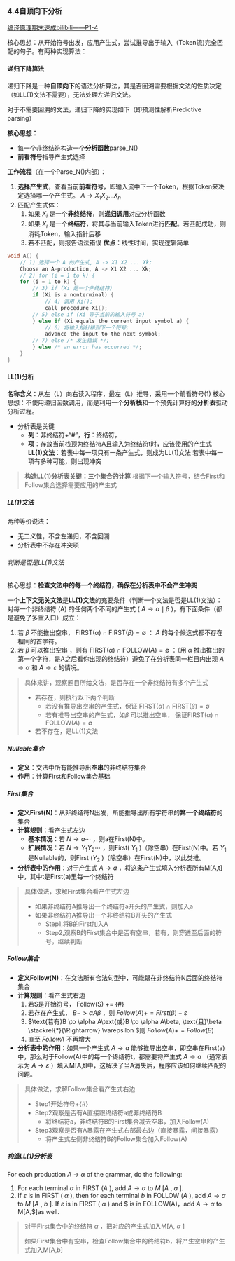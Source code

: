### 4.4自顶向下分析

[编译原理期末速成bilibili——P1-4](https://www.bilibili.com/video/BV12a41167j9/?spm_id_from=333.1387.upload.video_card.click&vd_source=91393d9709ce53cabe55a09644afd371)

核心思想：从开始符号出发，应用产生式，尝试推导出于输入（Token流)完全匹配的句子。有两种实现算法：

#### 递归下降算法

递归下降是一种**自顶向下**的语法分析算法，其是否回溯需要根据文法的性质决定（如LL(1)文法不需要），无法处理左递归文法。

对于不需要回溯的文法，递归下降的实现如下（即预测性解析Predictive parsing）

**核心思想：**

- 每一个非终结符构造一个**分析函数**parse_N()
- **前看符号**指导产生式选择

**工作流程**（在一个Parse_N()内部）：

1. **选择产生式**，查看当前**前看符号**，即输入流中下一个Token，根据Token来决定选择哪一个产生式。 $A \to X_1X_2...X_n$
2. 匹配产生式体：
	1. 如果 $X_i$ 是一个**非终结符**，则**递归调用**对应分析函数
	2. 如果 $X_i$ 是一个**终结符**，将其与当前输入Token进行**匹配**。若匹配成功，则消耗Token，输入指针后移
	3. 若不匹配，则报告语法错误
	**优点**：线性时间，实现逻辑简单

```c  file:递归下降 fold
void A() {
    // 1) 选择一个 A 的产生式, A -> X1 X2 ... Xk;
    Choose an A-production, A -> X1 X2 ... Xk;
    // 2) for (i = 1 to k) {
    for (i = 1 to k) {
        // 3) if (Xi 是一个非终结符)
        if (Xi is a nonterminal) {
            // 4) 调用 Xi();
            call procedure Xi();
        // 5) else if (Xi 等于当前的输入符号 a)
        } else if (Xi equals the current input symbol a) {
            // 6) 将输入指针移到下一个符号;
            advance the input to the next symbol;
        // 7) else /* 发生错误 */;
        } else /* an error has occurred */;
    }
}
```
#### LL(1)分析

**名称含义**：从左（L）向右读入程序，最左（L）推导，采用一个前看符号(1)
核心思想：不使用递归函数调用，而是利用一个**分析栈**和一个预先计算好的**分析表**驱动分析过程。

- 分析表是关键
	- **列**：非终结符+“#”，**行**：终结符，
	- **项**：存放当前栈顶为终结符A且输入为终结符t时，应该使用的产生式
	**LL(1)文法**：若表中每一项只有一条产生式，则成为LL(1)文法
	若表中每一项有多种可能，则出现冲突

>**构造LL(1)分析表关键：三个集合的计算**
>根据下一个输入符号，结合First和Follow集合选择需要应用的产生式
##### LL(1)文法

两种等价说法：

- 无二义性，不含左递归，不含回溯
- 分析表中不存在冲突项

###### 判断是否是LL(1)文法

核心思想：**检查文法中的每一个终结符，确保在分析表中不会产生冲突**

一个**上下文无关文法**是**LL(1)文法**的充要条件（判断一个文法是否是LL(1)文法）：对每一个非终结符 \(A\) 的任何两个不同的产生式 \( $A \rightarrow \alpha \mid \beta$ \)，有下面条件（都是避免了多重入口）成立：

1. 若 $\beta$ 不能推出空串， $\text{FIRST}(\alpha) \cap \text{FIRST}(\beta) = \emptyset$ ： $A$ 的每个候选式都不存在相同的首字符。
2. 若 $\beta$ 可以推出空串 ，则有 $\text{FIRST}(\alpha) \cap \text{FOLLOW}(A) = \emptyset$ ：（用 $\alpha$ 推出推出的第一个字符，是A之后看你出现的终结符）避免了在分析表同一栏目内出现 $A \rightarrow \alpha$ 和 $A \rightarrow \varepsilon$ 的情况。

> 具体来讲，观察题目所给文法，是否存在一个非终结符有多个产生式
>
> - 若存在，则执行以下两个判断
>   - 若没有推导出空串的产生式，保证 $\text{FIRST}(\alpha) \cap \text{FIRST}(\beta) = \emptyset$ 
>   - 若有推导出空串的产生式，如$\beta$ 可以推出空串， 保证$\text{FIRST}(\alpha) \cap \text{FOLLOW}(A) = \emptyset$
> - 若不存在，是LL(1)文法

##### Nullable集合

- **定义**：文法中所有能推导出**空串**的非终结符集合
- **作用**：计算First和Follow集合基础
##### First集合

- **定义First(N)**：从非终结符N出发，所能推导出所有字符串的**第一个终结符**的集合
- **计算规则**：看产生式左边
	- **基本情况**：若 $N\to a\cdots$ ，则a在First(N)中。
	- **扩展情况**：若 $N \to Y_1Y_2\cdots$ ，则First( $Y_1$ )（除空串）在First(N)中。若 $Y_1$ 是Nullable的，则First ($Y_2$ )（除空串）在First(N)中，以此类推。
- **分析表中的作用**：对于产生式 $A\to a$ ，将这条产生式填入分析表所有M\[A,t]中，其中t是First(a)里每一个终结符
> 具体做法，求解First集合看产生式左边
>
> - 如果非终结符A推导出一个终结符a开头的产生式，则加入a
> - 如果非终结符A推导出一个非终结符B开头的产生式
>   - Step1,将B的First加入A
>   - Step2,观察B的First集合中是否有空串，若有，则穿透至后面的符号，继续判断

##### Follow集合

- **定义Follow(N)**：在文法所有合法句型中，可能跟在非终结符N后面的终结符集合
- **计算规则**：看产生式右边
	1. 若S是开始符号， Follow(S) += \{\#\}​
	2. 若存在产生式， $B->\alpha A \beta$ ，则  $Follow(A)+=First(\beta)-{\varepsilon}$ 
	3. $\text{若有}B \to \alpha A\text{或}B \to \alpha A\beta, \text{且}\beta \stackrel{*}{\Rightarrow} \varepsilon $则  $Follow(A)+=Follow(B)$
	4. 直至 $FollowA$ 不再增大
- **分析表中的作用**：如果一个产生式 $A\to a$ 能够推导出空串，即空串在First(a)中，那么对于Follow(A)中的每一个终结符t，都需要将产生式 $A\to a$ （通常表示为 $A\to \varepsilon$ ）填入M\[A,t]中，这解决了当A消失后，程序应该如何继续匹配的问题。

> 具体做法，求解Follow集合看产生式右边
>
> - Step1开始符号+{#}
> - Step2观察是否有A直接跟终结符a或非终结符B
>   - 将终结符a，非终结符B的First集合减去空串，加入Follow(A)
> - Step3观察是否有A暴露在产生式右部最右边（直接暴露，间接暴露）
>   - 将产生式左侧非终结符B的Follow集合加入Follow(A)

##### 构造LL(1)分析表

For each production *A* → *α* of the grammar, do the following:

1. For each terminal $\alpha$ in FIRST (*A* ), add $A\to\alpha$  to *M* [*A* , *a* ].
2. If $\varepsilon$  is in FIRST ( $\alpha$  ), then for each terminal *b* in FOLLOW (*A* ), add $A\to\alpha$ to *M* [*A* , *b* ]. If $\varepsilon$  is in FIRST ( $\alpha$  ) and $\$$ is in FOLLOW(A)，add $A\to\alpha$ to M[A,\$]as well.

> 对于First集合中的终结符 $\alpha$ ，把对应的产生式加入M[A, $\alpha$ ]
>
> 如果First集合中有空串，检查Follow集合中的终结符b，将产生空串的产生式加入M[A,b]



